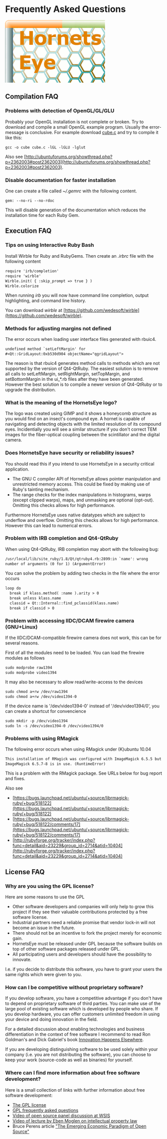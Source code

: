 Frequently Asked Questions
==========================

![Hornetseye logo](images/hornetseye.png)

Compilation FAQ
---------------

### Problems with detection of OpenGL/GL/GLU

Probably your OpenGL installation is not complete or broken. Try to download and compile a small OpenGL example program. Usually the error-message is conclusive. For example download [cube.c](http://www.sgi.com/products/software/opengl/examples/glut/examples/source/cube.c) and try to compile it like this:

    gcc -o cube cube.c -lGL -lGLU -lglut

Also see [http://ubuntuforums.org/showthread.php?p=2362003#post2362003](http://ubuntuforums.org/showthread.php?p=2362003#post2362003).

### Disable documentation for faster installation

One can create a file called _~/.gemrc_ with the following content.

    gem: --no-ri --no-rdoc

This will disable generation of the documentation which reduces the installation time for each Ruby Gem.

Execution FAQ
-------------

### Tips on using Interactive Ruby Bash

Install Wirble for Ruby and RubyGems. Then create an *.irbrc* file with the following content

    require 'irb/completion'
    require 'wirble'
    Wirble.init( { :skip_prompt => true } )
    Wirble.colorize

When running *irb* you will now have command line completion, output highlighting, and command line history.

You can download *wirble* at [https://github.com/wedesoft/wirble](https://github.com/wedesoft/wirble).

### Methods for adjusting margins not defined

The error occurs when loading user interface files generated with rbuic4.

    undefined method `setLeftMargin' for
    #<Qt::GridLayout:0xb530d904 objectName="qgridLayout">

The reason is that rbuic4 generates method calls to methods which are not supported by the version of Qt4-QtRuby. The easiest solution is to remove all calls to setLeftMargin, setRightMargin, setTopMargin, and setBottomMargin in the ui\_\*.rb files after they have been generated. However the best solution is to compile a newer version of Qt4-QtRuby or to upgrade the distribution.

### What is the meaning of the HornetsEye logo?

The logo was created using GIMP and it shows a honeycomb structure as you would find on an insect's compound eye. A hornet is capable of navigating and detecting objects with the limited resolution of its compound eyes.  Incidentially you will see a similar structure if you don't correct TEM images for the fiber-optical coupling between the scintillator and the digital camera.

### Does HornetsEye have security or reliability issues?

You should read this if you intend to use HornetsEye in a security critical application.

* The GNU C compiler API of HornetsEye allows pointer manipulation and unrestricted memory access. This could be fixed by making use of Ruby's tainting mechanism.
* The range checks for the index manipulations in histograms, warps (except clipped warps), maps, and unmasking are optional (opt-out). Omitting this checks allows for high performance.

Furthermore HornetsEye uses native datatypes which are subject to underflow and overflow. Omitting this checks allows for high performance. However this can lead to numerical errors.

### Problem with IRB completion and Qt4-QtRuby

When using Qt4-QtRuby, IRB completion may abort with the following bug:

    /usr/local/lib/site_ruby/1.8/Qt/qtruby4.rb:2899:in `name': wrong number of arguments (0 for 1) (ArgumentError)

You can solve the problem by adding two checks in the file where the error occurs

    loop do
      break if klass.method( :name ).arity > 0
      break unless klass.name
      classid = Qt::Internal::find_pclassid(klass.name)
      break if classid > 0

### Problem with accessing IIDC/DCAM firewire camera (GNU+Linux)

If the IIDC/DCAM-compatible firewire camera does not work, this can be for several reasons.

First of all the modules need to be loaded. You can load the firewire modules as follows

    sudo modprobe raw1394
    sudo modprobe video1394

It may also be necessary to allow read/write-access to the devices

    sudo chmod a+rw /dev/raw1394
    sudo chmod a+rw /dev/video1394-0

If the device name is '/dev/video1394-0' instead of '/dev/video1394/0', you can create a shortcut for convencience

    sudo mkdir -p /dev/video1394
    sudo ln -s /dev/video1394-0 /dev/video1394/0

### Problems with using RMagick

The following error occurs when using RMagick under (K)ubuntu 10.04

    This installation of RMagick was configured with ImageMagick 6.5.5 but ImageMagick 6.5.7-8 is in use. (RuntimeError)

This is a problem with the RMagick package. See URLs below for bug report and fixes.

Also see

* [https://bugs.launchpad.net/ubuntu/+source/librmagick-ruby/+bug/518122](https://bugs.launchpad.net/ubuntu/+source/librmagick-ruby/+bug/518122)
* [https://bugs.launchpad.net/ubuntu/+source/librmagick-ruby/+bug/518122/comments/17](https://bugs.launchpad.net/ubuntu/+source/librmagick-ruby/+bug/518122/comments/17)
* [http://rubyforge.org/tracker/index.php?func=detail&aid=23229&group_id=2714&atid=10404](http://rubyforge.org/tracker/index.php?func=detail&aid=23229&group_id=2714&atid=10404)

License FAQ
-----------

### Why are you using the GPL license?

Here are some reasons to use the GPL

* Other software developers and companies will only help to grow this project if they see their valuable contributions protected by a free software license.
* Industrial partners need a reliable promise that vendor lock-in will not become an issue in the future.
* There should not be an incentive to fork the project merely for economic gain.
* HornetsEye must be released under GPL because the software builds on top of other software packages released under GPL.
* All participating users and developers should have the possibility to innovate.

I.e. if you decide to distribute this software, you have to grant your users the same rights which were given to you.

### How can I be competitive without proprietary software?

If you develop software, you have a competitive advantage if you don't have to depend on proprietary software of third parties. You can make use of the large pool of existing software which is developed by people who share. If you develop hardware, you can offer customers unlimited freedom in using your device and doing innovation in the field.

For a detailed discussion about enabling technologies and business differentiation in the context of free software I recommend to read Ron Goldman's and Dick Gabriel's book [Innovation Happens Elsewhere](http://dreamsongs.com/IHE/IHE.html).

If you are developing distinguishing software to be used solely within your company (i.e. you are not distributing the software), you can choose to keep your work (source-code as well as binaries) for yourself.

### Where can I find more information about free software development?

Here is a small collection of links with further information about free software development:

* [The GPL license](http://www.gnu.org/licenses/gpl.html)
* [GPL frequently asked questions](http://www.gnu.org/licenses/gpl-faq.html)
* [Video of open source panel discussion at WSIS](http://video.google.com/videoplay?docid=-694927630239078625)
* [Video of lecture by Eben Moglen on intellectual property law](http://video.google.co.uk/videoplay?docid=6345039926759549406)
* Bruce Perens article ["The Emerging Economic Paradigm of Open Source"](http://perens.com/works/articles/Economic.html)

